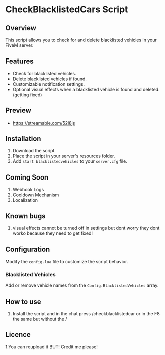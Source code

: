 # CheckBlacklistedCars Script

## Overview

This script allows you to check for and delete blacklisted vehicles in your FiveM server.

## Features

- Check for blacklisted vehicles.
- Delete blacklisted vehicles if found.
- Customizable notification settings.
- Optional visual effects when a blacklisted vehicle is found and deleted.(getting fixed)

## Preview

- https://streamable.com/52l8js

## Installation

1. Download the script.
2. Place the script in your server's resources folder.
3. Add `start blacklistedvehicles` to your `server.cfg` file.

## Coming Soon
1. Webhook Logs
2. Cooldown Mechanism
3. Localization

## Known bugs
1. visual effects cannot be turned off in settings but dont worry they dont worko because they need to get fixed!

## Configuration

Modify the `config.lua` file to customize the script behavior.

### Blacklisted Vehicles

Add or remove vehicle names from the `Config.BlacklistedVehicles` array.

## How to use
1. Install the script and in the chat press /checkblacklistedcar or in the F8 the same but without the /


## Licence
1.You can reupload it BUT! Credit me please!




